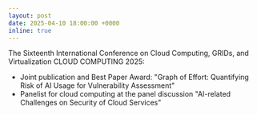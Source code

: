 ```yaml
---
layout: post
date: 2025-04-10 18:00:00 +0000
inline: true
---
```


The Sixteenth International Conference on Cloud Computing, GRIDs, and Virtualization CLOUD COMPUTING 2025:

- Joint publication and Best Paper Award: "Graph of Effort: Quantifying Risk of AI Usage for Vulnerability Assessment" 
- Panelist for cloud computing at the panel discussion "AI-related Challenges on Security of Cloud Services"